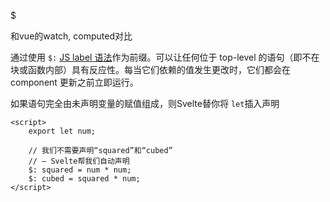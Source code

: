 $

和vue的watch, computed对比


通过使用 `$:` [JS label 语法](https://developer.mozilla.org/en-US/docs/Web/JavaScript/Reference/Statements/label)作为前缀。可以让任何位于 top-level 的语句（即不在块或函数内部）具有反应性。每当它们依赖的值发生更改时，它们都会在 component 更新之前立即运行。


如果语句完全由未声明变量的赋值组成，则Svelte替你将 `let`插入声明

```
<script>
	export let num;

	// 我们不需要声明“squared”和“cubed”
	// — Svelte帮我们自动声明
	$: squared = num * num;
	$: cubed = squared * num;
</script>
```
